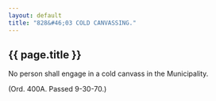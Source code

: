 ```yaml
---
layout: default 
title: "828&#46;03 COLD CANVASSING."
---
```


{{ page.title }}
----------------

No person shall engage in a cold canvass in the Municipality.

(Ord. 400A. Passed 9-30-70.)
